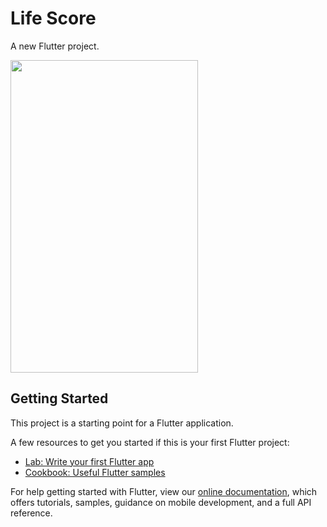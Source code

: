 # Life Score

A new Flutter project.

<img src="![home_page](https://user-images.githubusercontent.com/63070070/146644015-fa202195-551a-485e-ab90-87b53fb0284d.png)" height=500 width=300>


## Getting Started

This project is a starting point for a Flutter application.

A few resources to get you started if this is your first Flutter project:

- [Lab: Write your first Flutter app](https://flutter.dev/docs/get-started/codelab)
- [Cookbook: Useful Flutter samples](https://flutter.dev/docs/cookbook)

For help getting started with Flutter, view our
[online documentation](https://flutter.dev/docs), which offers tutorials,
samples, guidance on mobile development, and a full API reference.
